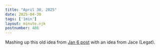 ```yaml
---
title: "April 30, 2025"
date: 2025-04-30
tags: ['1min']
layout: minute.njk
postnumber: 486
---
```

Mashing up this old idea from [Jan 6 post](https://www.listenfaster.com/main/372/) with an idea from Jace (Legat).